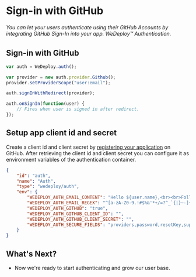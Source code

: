 # Sign-in with GitHub

###### You can let your users authenticate using their GitHub Accounts by integrating GitHub Sign-In into your app. *WeDeploy™ Authentication*.

## Sign-in with GitHub

<!-- <article id="sign-in> -->

```js
var auth = WeDeploy.auth();

var provider = new auth.provider.Github();
provider.setProviderScope("user:email");

auth.signInWithRedirect(provider);

auth.onSignIn(function(user) {
	// Fires when user is signed in after redirect.
});
```

<!-- </article> -->

<!-- <article id="setup-app-client-id-and-secret> -->

## Setup app client id and secret

Create a client id and client secret by [registering your application](https://github.com/settings/applications/new) on GitHub. After retrieving the client id and client secret you can configure it as environment variables of the authentication container.

```json
{
	"id": "auth",
	"name": "Auth",
	"type": "wedeploy/auth",
	"env": {
		"WEDEPLOY_AUTH_EMAIL_CONTENT": "Hello ${user.name},<br><br>Follow this link to reset your ${project.name} password:<br><br><a href=\"http://auth.${project.domain}/reset.html?code=${resetCode}&email=${user.email}\" target=\"_blank\">http://auth.${project.domain}/reset.html?code=${resetCode}&email=${user.email}</a><br><br>If you didn't ask to reset your password, you can ignore this email.<br><br>Thanks,<br><br><em>WeDeploy Team</em>",
		"WEDEPLOY_AUTH_EMAIL_REGEX": "^[a-zA-Z0-9.!#$%&'*+/=?^_`{|}~-]+@[a-zA-Z0-9](?:[a-zA-Z0-9-]{0,61}[a-zA-Z0-9])?(?:\\.[a-zA-Z0-9](?:[a-zA-Z0-9-]{0,61}[a-zA-Z0-9])?)*$",
		"WEDEPLOY_AUTH_GITHUB": "true",
		"WEDEPLOY_AUTH_GITHUB_CLIENT_ID": "",
		"WEDEPLOY_AUTH_GITHUB_CLIENT_SECRET": "",
		"WEDEPLOY_AUTH_SECURE_FIELDS": "providers,password,resetKey,supportedScopes"
	}
}
```

<!-- </article> -->

## What's Next?

* Now we're ready to start authenticating and grow our user base.
